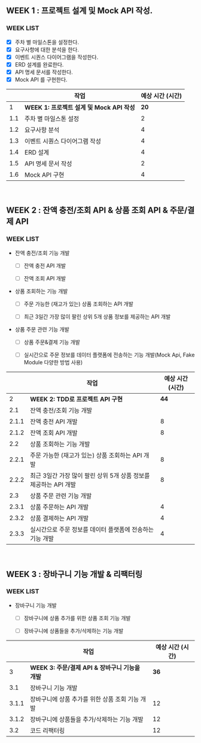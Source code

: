## WEEK 1 : 프로젝트 설계 및 Mock API 작성.

### WEEK LIST

- [x] 주차 별 마일스톤을 설정한다.
- [x] 요구사항에 대한 분석을 한다.
- [x] 이벤트 시퀀스 다이어그램을 작성한다.
- [x] ERD 설계를 완료한다.
- [x] API 명세 문서를 작성한다.
- [x] Mock API 를 구현한다.

|     | 작업 | 예상 시간 (시간) |
|-----|------|---|
| 1   | **WEEK 1: 프로젝트 설계 및 Mock API 작성** | **20** |
| 1.1 | 주차 별 마일스톤 설정 | 2 |
| 1.2 | 요구사항 분석 | 4 |
| 1.3 | 이벤트 시퀀스 다이어그램 작성 | 4 |
| 1.4 | ERD 설계 | 4 |
| 1.5 | API 명세 문서 작성 | 2 |
| 1.6 | Mock API 구현 | 4 |

<br>

## WEEK 2 : 잔액 충전/조회 API & 상품 조회 API & 주문/결제 API

### WEEK LIST
- 잔액 충전/조회 기능 개발
    - [ ] 잔액 충전 API 개발
    - [ ] 잔액 조회 API 개발


- 상품 조회하는 기능 개발
    - [ ] 주문 가능한 (재고가 있는) 상품 조회하는 API 개발 
    - [ ] 최근 3일간 가장 많이 팔린 상위 5개 상품 정보를 제공하는 API 개발


- 상품 주문 관련 기능 개발
  - [ ] 상품 주문&결제 기능 개발
  - [ ] 실시간으로 주문 정보를 데이터 플랫폼에 전송하는 기능 개발(Mock Api, Fake Module 다양한 방법 사용)


|       | 작업                                   | 예상 시간 (시간) |
|-------|--------------------------------------|------------|
| 2     | **WEEK 2: TDD로 프로젝트 API 구현**         | **44**     |
| 2.1   | 잔액 충전/조회 기능 개발                       |            |
| 2.1.1 | 잔액 충전 API 개발                         | 8          |
| 2.1.2 | 잔액 조회 API 개발                         | 8          |
| 2.2   | 상품 조회하는 기능 개발                        |            |
| 2.2.1 | 주문 가능한 (재고가 있는) 상품 조회하는 API 개발       | 8          |
| 2.2.2 | 최근 3일간 가장 많이 팔린 상위 5개 상품 정보를 제공하는 API 개발 | 8          |
| 2.3   | 상품 주문 관련 기능 개발                       |            |
| 2.3.1 | 상품 주문하는 API 개발                       | 4          |
| 2.3.2 | 상품 결제하는 API 개발                       | 4          |
| 2.3.3 | 실시간으로 주문 정보를 데이터 플랫폼에 전송하는 기능 개발     | 4          |


<br>

## WEEK 3 : 장바구니 기능 개발 & 리팩터링

### WEEK LIST



- 장바구니 기능 개발
    - [ ] 장바구니에 상품 추가를 위한 상품 조회 기능 개발
    - [ ] 장바구니에 상품들을 추가/삭제하는 기능 개발



|       | 작업                                  | 예상 시간 (시간) |
|-------|-------------------------------------|------------|
| 3     | **WEEK 3: 주문/결제 API & 장바구니 기능을 개발** | **36**     |
| 3.1   | 장바구니 기능 개발                          |            |
| 3.1.1 | 장바구니에 상품 추가를 위한 상품 조회 기능 개발         | 12         |
| 3.1.2 | 장바구니에 상품들을 추가/삭제하는 기능 개발            | 12         |
| 3.2   | 코드 리팩터링                             | 12         |
